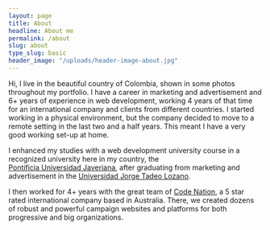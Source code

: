 ```yaml
---
layout: page
title: About
headline: About me
permalink: /about
slug: about
type_slug: basic
header_image: "/uploads/header-image-about.jpg"
---
```


Hi, I live in the beautiful country of Colombia, shown in some photos throughout my portfolio. I have a career in marketing and advertisement and 6+ years of experience in web development, working 4 years of that time for an international company and clients from different countries. I started working in a physical environment, but the company decided to move to a remote setting in the last two and a half years. This meant I have a very good working set-up at home.

I enhanced my studies with a web development university course in a recognized university here in my country, the <a href="https://www.javeriana.edu.co/home" target="blank">Pontificia&nbsp;Universidad&nbsp;Javeriana</a>, after graduating from marketing and advertisement in the <a href="https://www.utadeo.edu.co/es" target="blank">Universidad&nbsp;Jorge&nbsp;Tadeo&nbsp;Lozano</a>.

I then worked for 4+ years with the great team of <a href="https://www.codenation.com/" target="blank">Code&nbsp;Nation</a>, a 5 star rated international company based in Australia. There, we created dozens of robust and powerful campaign websites and platforms for both progressive and big organizations.<!--we had a couple of occations  where all the team could get together.-->